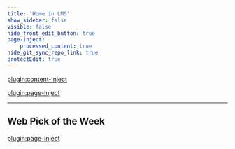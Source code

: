 ```yaml
---
title: 'Home in LMS'
show_sidebar: false
visible: false
hide_front_edit_button: true
page-inject:
    processed_content: true
hide_git_sync_repo_link: true
protectEdit: true
---
```


[plugin:content-inject](/home/_important-reminders)

[plugin:page-inject](/home/_class-preparations)

<hr>

## Web Pick of the Week
[plugin:page-inject](/web-pick-of-the-week/)

